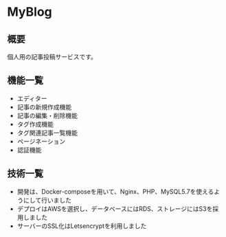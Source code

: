 MyBlog
===

## 概要
個人用の記事投稿サービスです。

## 機能一覧

- エディター
- 記事の新規作成機能
- 記事の編集・削除機能
- タグ作成機能
- タグ関連記事一覧機能
- ページネーション
- 認証機能

## 技術一覧

- 開発は、Docker-composeを用いて、Nginx、PHP、MySQL5.7を使えるようにして行いました
- デプロイはAWSを選択し、データベースにはRDS、ストレージにはS3を採用しました
- サーバーのSSL化はLetsencryptを利用しました
